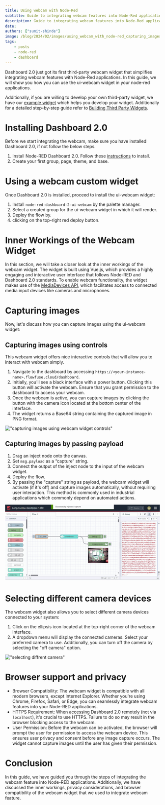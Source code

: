 ```yaml
---
title: Using webcam with Node-Red
subtitle: Guide to integrating webcam features into Node-Red applications.
description: Guide to integrating webcam features into Node-Red applications.
date: 
authors: ["sumit-shinde"]
image: /blog/2024/02/images/using_webcam_with_node-red_capturing_images_by_passing_payload.gif
tags:
    - posts
    - node-red
    - dashboard
---
```


Dashboard 2.0 just got its first third-party webcam widget that simplifies integrating webcam features with Node-Red applications. In this guide, we will show you how you can use the ui-webcam widget in your node-red applications.

Additionally, if you are willing to develop your own third-party widget, we have our [example widget](https://github.com/FlowFuse/node-red-dashboard-2-ui-example) which helps you develop your widget. Additionally for a detailed step-by-step guide refer to [Building Third Party Widgets](https://dashboard.flowfuse.com/contributing/widgets/third-party.html).

# Installing Dashboard 2.0
Before we start integrating the webcam, make sure you have installed Dashboard 2.0, if not follow the below steps.

1. Install Node-RED Dashboard 2.0. Follow these [instructions](https://dashboard.flowfuse.com/getting-started.html) to install.
2. Create your first group, page, theme, and base.

# Using a webcam custom widget
Once Dashboard 2.0 is installed, proceed to install the ui-webcam widget:

1. Install `node-red-dashboard-2-ui-webcam` by the palette manager.
2. Select a created group for the ui-webcam widget in which it will render.
3. Deploy the flow by. 
4. clicking on the top-right red deploy button.

# Inner Workings of the Webcam Widget
In this section, we will take a closer look at the inner workings of the webcam widget. The widget is built using Vue.js, which provides a highly engaging and interactive user interface that follows Node-RED and Dashboard 2.0 standards. To enable webcam functionality, the widget makes use of the [MediaDevices API](https://developer.mozilla.org/en-US/docs/Web/API/MediaDevices/getUserMedia), which facilitates access to connected media input devices like cameras and microphones. 

# Capturing images 
Now, let's discuss how you can capture images using the ui-webcam widget:

## Capturing images using controls

This webcam widget offers nice interactive controls that will allow you to interact with webcam simply.

1. Navigate to the dashboard by accessing `https://<your-instance-name>.flowfuse.cloud/dashboard`.
2. Initially, you'll see a black interface with a power button. Clicking this button will activate the webcam. Ensure that you grant permission to the dashboard to access your webcam.
3. Once the webcam is active, you can capture images by clicking the button with the camera icon located at the bottom center of the interface.
4. The widget returns a Base64 string containing the captured image in PNG format.

!["capturing images using webcam widget controls"](./images/using_webcam_with_node-red_capturing_images_by_control.gif "capturing images using webcam widget controls")

## Capturing images by passing payload

1. Drag an inject node onto the canvas.
2. Set `msg.payload` as a “capture” string.
3. Connect the output of the inject node to the input of the webcam widget.
4. Deploy the flow.
5. By passing the "capture" string as payload, the webcam widget will activate (if it's off) and capture images automatically, without requiring user interaction. This method is commonly used in industrial applications which commonly depend on automated actions.

!["capturing images by payload"](./images/using_webcam_with_node-red_capturing_images_by_passing_payload.gif "capturing images by payload")

# Selecting different camera devices

The webcam widget also allows you to select different camera devices connected to your system:

1. Click on the ellipsis icon located at the top-right corner of the webcam interface.
2. A dropdown menu will display the connected cameras. Select your preferred camera to use. Additionally, you can turn off the camera by selecting the "off camera" option.

!["selecting diffrent camera"](./images/using_webcam_with_node-red_selecting_diffrent_camera.gif "selecting diffrent camera")

# Browser support and privacy

- Browser Compatibility: The webcam widget is compatible with all modern browsers, except Internet Explorer. Whether you're using Chrome, Firefox, Safari, or Edge, you can seamlessly integrate webcam features into your Node-RED applications.
- HTTPS Requirement: When accessing Dashboard 2.0 remotely (not via `localhost`), it's crucial to use HTTPS. Failure to do so may result in the browser blocking access to the webcam. 
- User Permission: Before the webcam can be activated, the browser will prompt the user for permission to access the webcam device. This ensures user privacy and consent before any image capture occurs. The widget cannot capture images until the user has given their permission.


# Conclusion
In this guide, we have guided you through the steps of integrating the webcam feature into Node-RED applications. Additionally, we have discussed the inner workings, privacy considerations, and browser compatibility of the webcam widget that we used to integrate webcam feature.
